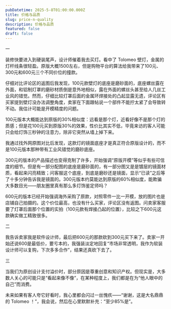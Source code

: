 ```yaml
---
pubDatetime: 2025-5-8T01:00:00.000Z
title: 价格与品质
slug: price-n-quality
description: 价格与品质
featured: false
draft: false
---
```


一

装修快要进入到硬装尾声，设计师催着我去买灯。看中了 Tolomeo 壁灯，金属的灯杆线条很轻盈。原版大概1500左右，但是购物平台的算法给我带来了100元、300元和600元三个不同价位的撞款。

仔细对比评论区的返图后我发现，100元款壁灯的底座是磨砂面的，底座螺丝露在外面，和铝制灯罩的磨砂材质倒是意外地相似，露在外面的螺丝头甚至给人几丝工业风的错觉。然而，仔细比较灯罩后面的金属环焊接处的凸起显露无遗，评论区有买家提到壁灯没办法调整角度，卖家在下面跟帖说一个部件不能拧太紧了会导致转不动。我估计可能是开模精度的问题。

100元版本大概能达到原版的30%相似度：远看是那个灯，近看好像不是那个灯的质感；但是花100元买到原版30%的效果，性价比其实不低，毕竟来访的客人可能只会给灯饰三秒钟的注意力，除非它突然从墙上掉下来。

我通过找外网原图对比后发现，这款灯的镜面底座才是真正符合原版设计的，而不是100元版本那种带有工业风错觉的磨砂底座。

300元的版本的产品描述也变得克制了许多，开始强调“原版开模”等似乎有些可信度的细节。但是有一部分配图的底座是磨砂面的，有一部分图又是是镀层的镜面材质，看起来闪亮精致；问客服这个底座，到底是磨砂还是镜面，显示“已读”之后等了十多分钟告诉我是镜面的。300元版本约莫能达到原版的60%相似度，能欺骗大多数目光——朋友圈里真有那么多灯饰鉴定师吗？

600元的版本已经开始强调海外采购了原款，对照零件一比一开模，放的图片也是店铺自己拍摄的。这个价位最高，也没有什么买家，评论区没有返图。问卖家客服要了灯罩后面那个位置的实拍（100元款有焊接凸起的位置），比较之下600元这款确实做工精致很多。

二

我告诉卖家我是软件设计师，最后把600元的那款砍到300元买下来了。卖家一开始还说600是最低价，要亏本的，我强装淡定地回复“市场非常透明，我作为软装设计师可以复购，下次多多合作”，结果还真砍下去了。

三

当我们为原创设计支付溢价时，部分原因是尊重创意和知识产权。但现实是，大多数人关心的可能只是“看起来像不像”，在某种程度上，我们都是在为“他人眼中的自己”而消费。

未来如果有客人夸它好看时，我心里都会闪过一丝愧疚——“谢谢，这是大名鼎鼎的 Tolomeo ！”，我会说，然后在心里默默补充：“至少85%是”。